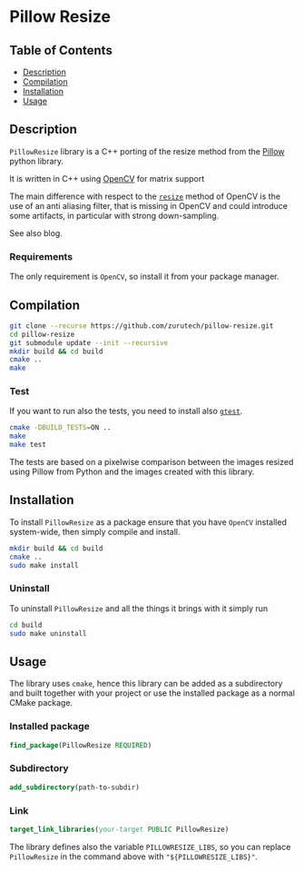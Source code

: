 # Pillow Resize

## Table of Contents 

- [Description](#description)
- [Compilation](#compilation)
- [Installation](#installation)
- [Usage](#usage)


## Description

`PillowResize` library is a C++ porting of the resize method from the [Pillow](https://github.com/python-pillow/Pillow) python library.

It is written in C++ using [OpenCV](https://opencv.org/) for matrix support

The main difference with respect to the [`resize`](https://docs.opencv.org/4.5.2/da/d54/group__imgproc__transform.html#ga47a974309e9102f5f08231edc7e7529d) method of OpenCV is the use of an anti aliasing filter, that is missing in OpenCV and could introduce some artifacts, in particular with strong down-sampling.

See also blog.


### Requirements

The only requirement is `OpenCV`, so install it from your package manager.


## Compilation

```bash
git clone --recurse https://github.com/zurutech/pillow-resize.git
cd pillow-resize
git submodule update --init --recursive
mkdir build && cd build
cmake ..
make
```

### Test
If you want to run also the tests, you need to install also [`gtest`](https://github.com/google/googletest).

```bash
cmake -DBUILD_TESTS=ON ..
make
make test
```

The tests are based on a pixelwise comparison between the images resized using Pillow from Python and the images created with this library.

## Installation

To install `PillowResize` as a package ensure that you have `OpenCV` installed system-wide, then simply compile and install.

```bash
mkdir build && cd build
cmake ..
sudo make install
```

### Uninstall

To uninstall `PillowResize` and all the things it brings with it simply run

```bash
cd build
sudo make uninstall
```


## Usage

The library uses `cmake`, hence this library can be added as a subdirectory and built together with your project or use the installed package as a normal CMake package.

### Installed package

```cmake
find_package(PillowResize REQUIRED)
```

### Subdirectory

```cmake
add_subdirectory(path-to-subdir)
```

### Link

```cmake
target_link_libraries(your-target PUBLIC PillowResize)
```

The library defines also the variable `PILLOWRESIZE_LIBS`, so you can replace `PillowResize` in the command above with `"${PILLOWRESIZE_LIBS}"`.
